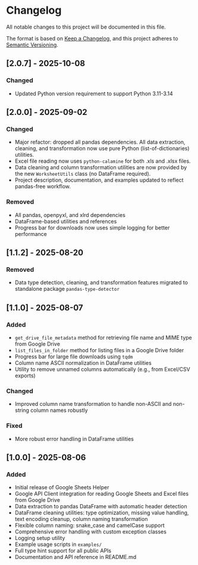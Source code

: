 # Changelog

All notable changes to this project will be documented in this file.

The format is based on [Keep a Changelog](https://keepachangelog.com/en/1.0.0/),
and this project adheres to [Semantic Versioning](https://semver.org/spec/v2.0.0.html).

## [2.0.7] - 2025-10-08
### Changed
- Updated Python version requirement to support Python 3.11-3.14

## [2.0.0] - 2025-09-02
### Changed
- Major refactor: dropped all pandas dependencies. All data extraction, cleaning, and transformation now use pure Python (list-of-dictionaries) utilities.
- Excel file reading now uses `python-calamine` for both .xls and .xlsx files.
- Data cleaning and column transformation utilities are now provided by the new `WorksheetUtils` class (no DataFrame required).
- Project description, documentation, and examples updated to reflect pandas-free workflow.

### Removed
- All pandas, openpyxl, and xlrd dependencies
- DataFrame-based utilities and references
- Progress bar for downloads now uses simple logging for better performance

## [1.1.2] - 2025-08-20
### Removed
- Data type detection, cleaning, and transformation features migrated to standalone package `pandas-type-detector`

## [1.1.0] - 2025-08-07
### Added
- `get_drive_file_metadata` method for retrieving file name and MIME type from Google Drive
- `list_files_in_folder` method for listing files in a Google Drive folder
- Progress bar for large file downloads using `tqdm`
- Column name ASCII normalization in DataFrame utilities
- Utility to remove unnamed columns automatically (e.g., from Excel/CSV exports)

### Changed
- Improved column name transformation to handle non-ASCII and non-string column names robustly

### Fixed
- More robust error handling in DataFrame utilities

## [1.0.0] - 2025-08-06
### Added
- Initial release of Google Sheets Helper
- Google API Client integration for reading Google Sheets and Excel files from Google Drive
- Data extraction to pandas DataFrame with automatic header detection
- DataFrame cleaning utilities: type optimization, missing value handling, text encoding cleanup, column naming transformation
- Flexible column naming: snake_case and camelCase support
- Comprehensive error handling with custom exception classes
- Logging setup utility
- Example usage scripts in `examples/`
- Full type hint support for all public APIs
- Documentation and API reference in README.md

